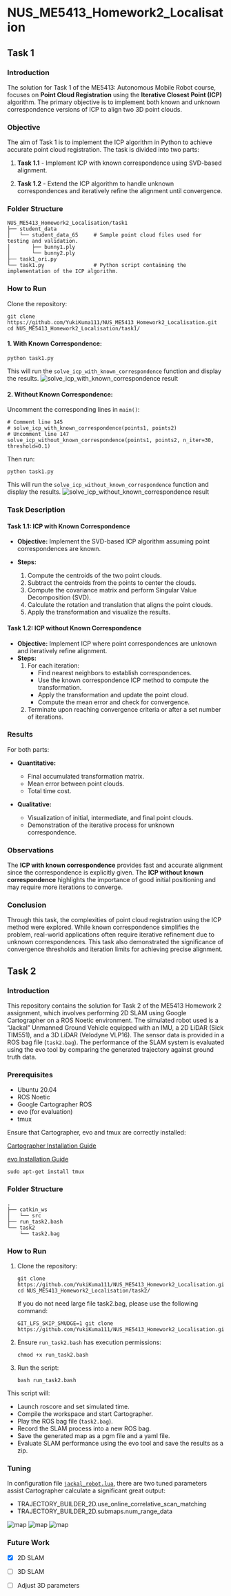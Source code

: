 # NUS_ME5413_Homework2_Localisation

## Task 1

### Introduction

The solution for Task 1 of the ME5413: Autonomous Mobile Robot course, focuses on __Point Cloud Registration__ using the __Iterative Closest Point (ICP)__ algorithm. The primary objective is to implement both known and unknown correspondence versions of ICP to align two 3D point clouds.

### Objective

The aim of Task 1 is to implement the ICP algorithm in Python to achieve accurate point cloud registration. The task is divided into two parts:

1. __Task 1.1__ - Implement ICP with known correspondence using SVD-based alignment.

2. __Task 1.2__ - Extend the ICP algorithm to handle unknown correspondences and iteratively refine the alignment until convergence.

### Folder Structure
```
NUS_ME5413_Homework2_Localisation/task1
├── student_data
│   └── student_data_65     # Sample point cloud files used for testing and validation.
│       ├── bunny1.ply
│       └── bunny2.ply
├── task1_ori.py
└── task1.py                # Python script containing the implementation of the ICP algorithm.
```

### How to Run

Clone the repository:

```
git clone https://github.com/YukiKuma111/NUS_ME5413_Homework2_Localisation.git
cd NUS_ME5413_Homework2_Localisation/task1/
```

#### 1. With Known Correspondence:

```
python task1.py
```
This will run the `solve_icp_with_known_correspondence` function and display the results.
![solve_icp_with_known_correspondence result](./doc/task1.png)

#### 2. Without Known Correspondence:

Uncomment the corresponding lines in `main()`:
```
# Comment line 145
# solve_icp_with_known_correspondence(points1, points2)
# Uncomment line 147
solve_icp_without_known_correspondence(points1, points2, n_iter=30, threshold=0.1)
```

Then run:
```
python task1.py
```
This will run the `solve_icp_without_known_correspondence` function and display the results.
![solve_icp_without_known_correspondence result](./doc/task2_100_0.1.png)

### Task Description
#### Task 1.1: ICP with Known Correspondence

 - __Objective:__ Implement the SVD-based ICP algorithm assuming point correspondences are known.

 - __Steps:__
    1. Compute the centroids of the two point clouds.
    2. Subtract the centroids from the points to center the clouds.
    3. Compute the covariance matrix and perform Singular Value Decomposition (SVD).
    4. Calculate the rotation and translation that aligns the point clouds.
    5. Apply the transformation and visualize the results.

#### Task 1.2: ICP without Known Correspondence

 - __Objective:__ Implement ICP where point correspondences are unknown and iteratively refine alignment.
 - __Steps:__
    1. For each iteration:
         - Find nearest neighbors to establish correspondences.
         - Use the known correspondence ICP method to compute the transformation.
         - Apply the transformation and update the point cloud.
         - Compute the mean error and check for convergence.
    2. Terminate upon reaching convergence criteria or after a set number of iterations.

### Results

For both parts:

- __Quantitative:__
     - Final accumulated transformation matrix.
     - Mean error between point clouds.
     - Total time cost.

 - __Qualitative:__
     - Visualization of initial, intermediate, and final point clouds.
     - Demonstration of the iterative process for unknown correspondence.

### Observations

The __ICP with known correspondence__ provides fast and accurate alignment since the correspondence is explicitly given.
The __ICP without known correspondence__ highlights the importance of good initial positioning and may require more iterations to converge.

### Conclusion

Through this task, the complexities of point cloud registration using the ICP method were explored. While known correspondence simplifies the problem, real-world applications often require iterative refinement due to unknown correspondences. This task also demonstrated the significance of convergence thresholds and iteration limits for achieving precise alignment.

## Task 2

### Introduction

This repository contains the solution for Task 2 of the ME5413 Homework 2 assignment, which involves performing 2D SLAM using Google Cartographer on a ROS Noetic environment. The simulated robot used is a “Jackal” Unmanned Ground Vehicle equipped with an IMU, a 2D LiDAR (Sick TIM551), and a 3D LiDAR (Velodyne VLP16). The sensor data is provided in a ROS bag file (`task2.bag`). The performance of the SLAM system is evaluated using the evo tool by comparing the generated trajectory against ground truth data.

### Prerequisites

 - Ubuntu 20.04
 - ROS Noetic
 - Google Cartographer ROS
 - evo (for evaluation)
 - tmux

Ensure that Cartographer, evo and tmux are correctly installed:

[Cartographer Installation Guide](https://google-cartographer-ros.readthedocs.io/en/latest/compilation.html)

[evo Installation Guide](https://github.com/MichaelGrupp/evo?tab=readme-ov-file#installation--upgrade)

```
sudo apt-get install tmux
```

### Folder Structure
```
.
├── catkin_ws
│   └── src
├── run_task2.bash
└── task2
    └── task2.bag
```

### How to Run

1. Clone the repository:

    ```
    git clone https://github.com/YukiKuma111/NUS_ME5413_Homework2_Localisation.git
    cd NUS_ME5413_Homework2_Localisation/task2/
    ```
    If you do not need large file task2.bag, please use the following command:
    ```
    GIT_LFS_SKIP_SMUDGE=1 git clone https://github.com/YukiKuma111/NUS_ME5413_Homework2_Localisation.git
    ```

2. Ensure `run_task2.bash` has execution permissions:

    ```
    chmod +x run_task2.bash
    ```

3. Run the script:

    ```
    bash run_task2.bash
    ```

This script will:

 - Launch roscore and set simulated time.
 - Compile the workspace and start Cartographer.
 - Play the ROS bag file (`task2.bag`).
 - Record the SLAM process into a new ROS bag.
 - Save the generated map as a pgm file and a yaml file.
 - Evaluate SLAM performance using the evo tool and save the results as a zip.

### Tuning

In configuration file [`jackal_robot.lua`](./task2/catkin_ws/install_isolated/share/cartographer_ros/configuration_files/jackal_robot_2d.lua), there are two tuned parameters assist Cartographer calculate a significant great output:

 - TRAJECTORY_BUILDER_2D.use_online_correlative_scan_matching
 - TRAJECTORY_BUILDER_2D.submaps.num_range_data

![map](./doc/tuned_param_map.png)
![map](./doc/tuned_map.png)
![map](./doc/tuned_raw.png)

### Future Work

 - [x] 2D SLAM
 - [ ] 3D SLAM
 - [ ] Adjust 3D parameters
 
